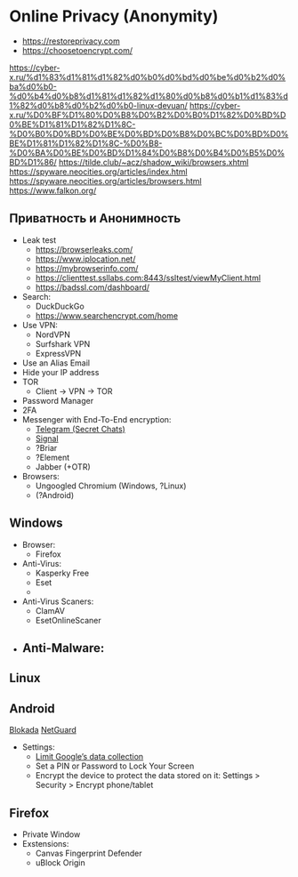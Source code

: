 # Online Privacy (Anonymity)
* https://restoreprivacy.com
* https://choosetoencrypt.com/

https://cyber-x.ru/%d1%83%d1%81%d1%82%d0%b0%d0%bd%d0%be%d0%b2%d0%ba%d0%b0-%d0%b4%d0%b8%d1%81%d1%82%d1%80%d0%b8%d0%b1%d1%83%d1%82%d0%b8%d0%b2%d0%b0-linux-devuan/
https://cyber-x.ru/%D0%BF%D1%80%D0%B8%D0%B2%D0%B0%D1%82%D0%BD%D0%BE%D1%81%D1%82%D1%8C-%D0%B0%D0%BD%D0%BE%D0%BD%D0%B8%D0%BC%D0%BD%D0%BE%D1%81%D1%82%D1%8C-%D0%B8-%D0%BA%D0%BE%D0%BD%D1%84%D0%B8%D0%B4%D0%B5%D0%BD%D1%86/
https://tilde.club/~acz/shadow_wiki/browsers.xhtml
https://spyware.neocities.org/articles/index.html
https://spyware.neocities.org/articles/browsers.html
https://www.falkon.org/

## Приватность и Анонимность
- Leak test
  - https://browserleaks.com/
  - https://www.iplocation.net/
  - https://mybrowserinfo.com/
  - https://clienttest.ssllabs.com:8443/ssltest/viewMyClient.html
  - https://badssl.com/dashboard/
- Search:
  - DuckDuckGo
  - https://www.searchencrypt.com/home
- Use VPN:
  - NordVPN
  - Surfshark VPN
  - ExpressVPN
- Use an Alias Email
- Hide your IP address
- TOR
  - Client -> VPN -> TOR
- Password Manager
- 2FA
- Messenger with End-To-End encryption:
  - [Telegram (Secret Chats)](https://telegram.org/)
  - [Signal](https://signal.org/)
  - ?Briar
  - ?Element
  - Jabber (+OTR)
- Browsers:
  - Ungoogled Chromium (Windows, ?Linux)
  - (?Android)


## Windows
- Browser:
  - Firefox
- Anti-Virus:
  - Kasperky Free
  - Eset
  - 
- Anti-Virus Scaners:
  - ClamAV
  - EsetOnlineScaner
- Anti-Malware:
  - 

## Linux

## Android
[Blokada](https://blokada.org/)
[NetGuard](https://netguard.me/)
- Settings:
  - [Limit Google’s data collection](https://myactivity.google.com/myactivity)
  - Set a PIN or Password to Lock Your Screen
  - Encrypt the device to protect the data stored on it: Settings > Security > Encrypt phone/tablet

## Firefox
- Private Window
- Exstensions:
  - Canvas Fingerprint Defender
  - uBlock Origin
